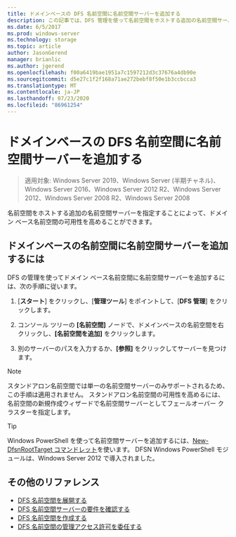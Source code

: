 ```yaml
---
title: ドメインベースの DFS 名前空間に名前空間サーバーを追加する
description: この記事では、DFS 管理を使って名前空間をホストする追加の名前空間サーバーを指定する方法について説明します。
ms.date: 6/5/2017
ms.prod: windows-server
ms.technology: storage
ms.topic: article
author: JasonGerend
manager: brianlic
ms.author: jgerend
ms.openlocfilehash: f00a6419bae1951a7c1597212d3c37676a4db90e
ms.sourcegitcommit: d5e27c1f2f168a71ae272bebf8f50e1b3ccbcca3
ms.translationtype: MT
ms.contentlocale: ja-JP
ms.lasthandoff: 07/23/2020
ms.locfileid: "86961254"
---
```

# <a name="add-namespace-servers-to-a-domain-based-dfs-namespace"></a>ドメインベースの DFS 名前空間に名前空間サーバーを追加する

> 適用対象: Windows Server 2019、Windows Server (半期チャネル)、Windows Server 2016、Windows Server 2012 R2、Windows Server 2012、Windows Server 2008 R2、Windows Server 2008

名前空間をホストする追加の名前空間サーバーを指定することによって、ドメイン ベース名前空間の可用性を高めることができます。

## <a name="to-add-a-namespace-server-to-a-domain-based-namespace"></a>ドメインベースの名前空間に名前空間サーバーを追加するには

DFS の管理を使ってドメイン ベース名前空間に名前空間サーバーを追加するには、次の手順に従います。

1.  [**スタート**] をクリックし、[**管理ツール**] をポイントして、[**DFS 管理**] をクリックします。

2.  コンソール ツリーの **[名前空間]** ノードで、ドメインベースの名前空間を右クリックし、**[名前空間を追加]** をクリックします。

3.  別のサーバーのパスを入力するか、**[参照]** をクリックしてサーバーを見つけます。

> [!NOTE]
> スタンドアロン名前空間では単一の名前空間サーバーのみサポートされるため、この手順は適用されません。 スタンドアロン名前空間の可用性を高めるには、名前空間の新規作成ウィザードで名前空間サーバーとしてフェールオーバー クラスターを指定します。


> [!TIP]
> Windows PowerShell を使って名前空間サーバーを追加するには、[New-DfsnRootTarget コマンドレット](/powershell/module/dfsn/new-dfsnroottarget)を使います。 DFSN Windows PowerShell モジュールは、Windows Server 2012 で導入されました。

## <a name="additional-references"></a>その他のリファレンス

-   [DFS 名前空間を展開する](deploying-dfs-namespaces.md)
-   [DFS 名前空間サーバーの要件を確認する](/previous-versions/windows/it-pro/windows-server-2008-R2-and-2008/cc753448(v=ws.11))
-   [DFS 名前空間を作成する](create-a-dfs-namespace.md)
-   [DFS 名前空間の管理アクセス許可を委任する](delegate-management-permissions-for-dfs-namespaces.md)
